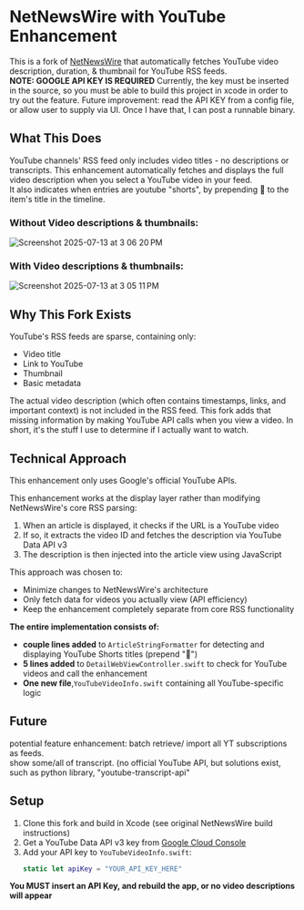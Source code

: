 # NetNewsWire with YouTube Enhancement

This is a fork of [NetNewsWire](https://github.com/Ranchero-Software/NetNewsWire) that automatically fetches YouTube video description, duration, & thumbnail for YouTube RSS feeds.  
**NOTE: GOOGLE API KEY IS REQUIRED** Currently, the key must be inserted in the source, so you must be able to build this project in xcode in order to try out the feature. Future improvement: read the API KEY from a config file, or allow user to supply via UI. Once I have that, I can post a runnable binary.

## What This Does

YouTube channels' RSS feed only includes video titles - no descriptions or transcripts. This enhancement automatically fetches and displays the full video description when you select a YouTube video in your feed.  
It also indicates when entries are youtube "shorts", by prepending 📱 to the item's title in the timeline.

### Without Video descriptions & thumbnails:
![Screenshot 2025-07-13 at 3 06 20 PM](https://github.com/user-attachments/assets/91aa628f-f8b5-4c97-8768-46138a1fc7bf)


### With Video descriptions & thumbnails:
![Screenshot 2025-07-13 at 3 05 11 PM](https://github.com/user-attachments/assets/7f7f0c54-9c80-47fc-9685-e5e8a8c0f65b)


## Why This Fork Exists

YouTube's RSS feeds are sparse, containing only:
- Video title
- Link to YouTube
- Thumbnail
- Basic metadata

The actual video description (which often contains timestamps, links, and important context) is not included in the RSS feed. This fork adds that missing information by making YouTube API calls when you view a video. In short, it's the stuff I use to determine if I actually want to watch.

## Technical Approach

This enhancement only uses Google's official YouTube APIs.

This enhancement works at the display layer rather than modifying NetNewsWire's core RSS parsing:

1. When an article is displayed, it checks if the URL is a YouTube video
2. If so, it extracts the video ID and fetches the description via YouTube Data API v3
3. The description is then injected into the article view using JavaScript

This approach was chosen to:
- Minimize changes to NetNewsWire's architecture
- Only fetch data for videos you actually view (API efficiency)
- Keep the enhancement completely separate from core RSS functionality

**The entire implementation consists of:**
- **couple lines added** to `ArticleStringFormatter` for detecting and displaying YouTube Shorts titles (prepend "📱")
- **5 lines added** to `DetailWebViewController.swift` to check for YouTube videos and call the enhancement
- **One new file**,`YouTubeVideoInfo.swift` containing all YouTube-specific logic

## Future 
potential feature enhancement: batch retrieve/ import all YT subscriptions as feeds.  
show some/all of transcript. (no official YouTube API, but solutions exist, such as python library, "youtube-transcript-api"

## Setup

1. Clone this fork and build in Xcode (see original NetNewsWire build instructions)
2. Get a YouTube Data API v3 key from [Google Cloud Console](https://console.cloud.google.com/)
3. Add your API key to `YouTubeVideoInfo.swift`:
   ```swift
   static let apiKey = "YOUR_API_KEY_HERE"
**You MUST insert an API Key, and rebuild the app, or no video descriptions will appear**
